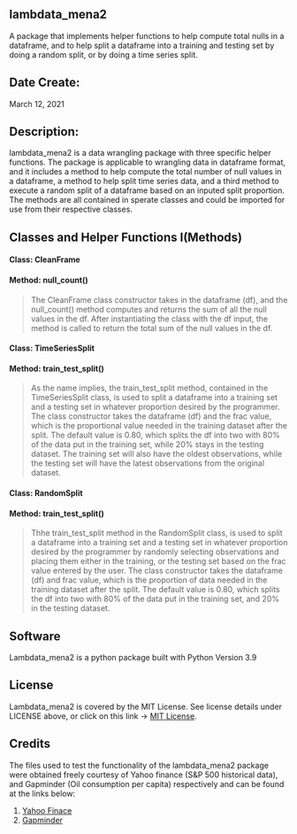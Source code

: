 ## lambdata_mena2
A package that implements helper functions to help compute total nulls in a dataframe, and to help split a dataframe into a training and testing set by doing a random split, or by doing a time series split.

## Date Create:
March 12, 2021

## Description:
lambdata_mena2 is a data wrangling package with three specific helper functions. The package is applicable to wrangling data in dataframe format, and it includes a method to help compute the total number of null values in a dataframe, a method to help split time series data, and a third method to execute a random split of a dataframe based on an inputed split proportion. The methods are all contained in sperate classes and could be imported for use from their respective classes.

## Classes and Helper Functions I(Methods)
#### Class: CleanFrame
#### Method: null_count()
> The CleanFrame class constructor takes in the dataframe (df), and the null_count() method computes and returns the sum of all the null values in the df. After instantiating the class with the df input, the method is called to return the total sum of the null values in the df.

#### Class: TimeSeriesSplit
#### Method: train_test_split()
> As the name implies, the train_test_split method, contained in the TimeSeriesSplit class, is used to split a dataframe into a training set and a testing set in whatever proportion desired by the programmer. The class constructor takes the dataframe (df) and the frac value, which is the proportional value needed in the training dataset after the split. The default value is 0.80, which splits the df into two with 80% of the data put in the training set, while 20% stays in the testing dataset. The training set will also have the oldest observations, while the testing set will have the latest observations from the original dataset.

#### Class: RandomSplit
#### Method: train_test_split()
> Thhe train_test_split method in the RandomSplit class, is used to split a dataframe into a training set and a testing set in whatever proportion desired by the programmer by randomly selecting observations and placing them either in the training, or the testing set based on the frac value entered by the user. The class constructor takes the dataframe (df) and frac value, which is the proportion of data needed in the training dataset after the split. The default value is 0.80, which splits the df into two with 80% of the data put in the training set, and 20% in the testing dataset. 

## Software
Lambdata_mena2 is a python package built with Python Version 3.9

## License
Lambdata_mena2 is covered by the MIT License. See license details under LICENSE above, or click on this link -> [MIT License](https://www.mit.edu/~amini/LICENSE.md).

## Credits
The files used to test the functionality of the lambdata_mena2 package were obtained freely courtesy of Yahoo finance (S&P 500 historical data), and Gapminder (Oil consumption per capita) respectively and can be found at the links below:
1. [Yahoo Finace](https://finance.yahoo.com/quote/%5EGSPC/)
2. [Gapminder](https://www.gapminder.org/data/)

